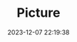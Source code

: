 ---
weight: 1
images:
- /images/edited/80.jpeg
title: Picture
date: 2023-12-07 22:19:38
tags: [luminar neo,work,24-70mm F2.8 DG DN | Art 019,ILCE-7M3,24.0,person,car]
---